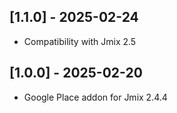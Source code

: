 ## [1.1.0] - 2025-02-24

- Compatibility with Jmix 2.5

## [1.0.0] - 2025-02-20

- Google Place addon for Jmix 2.4.4 
